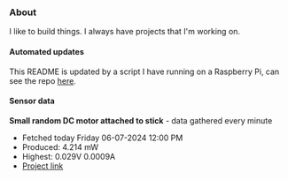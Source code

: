 ### About
I like to build things. I always have projects that I'm working on.

#### Automated updates
This README is updated by a script I have running on a Raspberry Pi, can see the repo [here](https://github.com/jdc-cunningham/raspi-git-repo-updater).

#### Sensor data


**Small random DC motor attached to stick** - data gathered every minute
- Fetched today Friday 06-07-2024 12:00 PM
- Produced: 4.214 mW
- Highest: 0.029V 0.0009A
- [Project link](https://github.com/jdc-cunningham/turbine-raspi)
